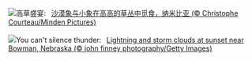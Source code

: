 ![](https://www.bing.com/th?id=OHR.ElephantGrass_ZH-CN7110191053_UHD.jpg&w=1000)高草盛宴:&nbsp;&ensp;[沙漠象与小象在高高的草丛中觅食，纳米比亚 (© Christophe Courteau/Minden Pictures)](https://www.bing.com/th?id=OHR.ElephantGrass_ZH-CN7110191053_UHD.jpg)
<br><br/>
![](https://www.bing.com/th?id=OHR.NebraskaStorm_EN-US1163295363_UHD.jpg&w=1000)You can't silence thunder:&nbsp;&ensp;[Lightning and storm clouds at sunset near Bowman, Nebraska (© john finney photography/Getty Images)](https://www.bing.com/th?id=OHR.NebraskaStorm_EN-US1163295363_UHD.jpg)
<br><br/>

